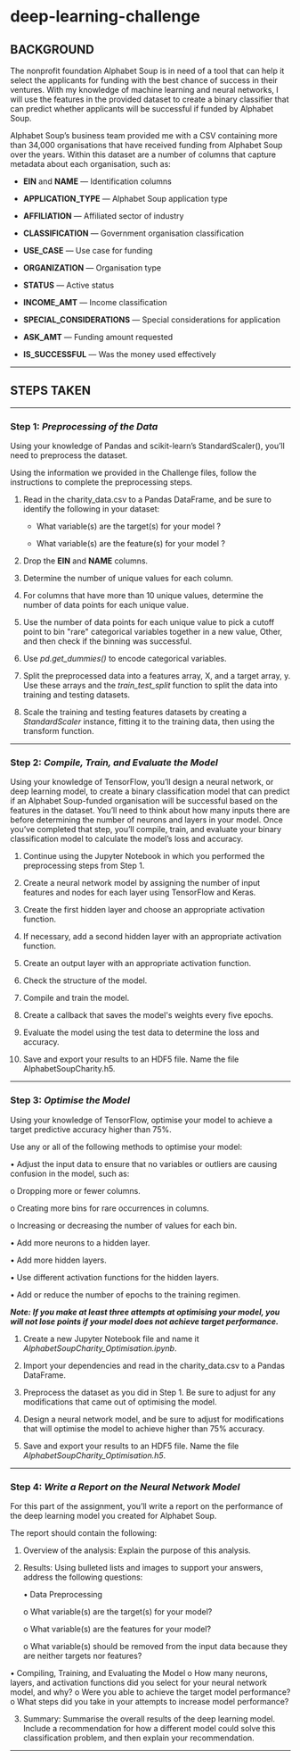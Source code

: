 # deep-learning-challenge

## BACKGROUND

The nonprofit foundation Alphabet Soup is in need of a tool that can help it select the applicants for funding with the best chance of success in their ventures.  With my knowledge of machine learning and neural networks, I will use the features in the provided dataset to create a binary classifier that can predict whether applicants will be successful if funded by Alphabet Soup.

Alphabet Soup’s business team provided me with a CSV containing more than 34,000 organisations that have received funding from Alphabet Soup over the years.  Within this dataset are a number of columns that capture metadata about each organisation, such as:

  - **EIN** and **NAME** — Identification columns

  - **APPLICATION_TYPE** — Alphabet Soup application type

  - **AFFILIATION** — Affiliated sector of industry

  - **CLASSIFICATION** — Government organisation classification

  - **USE_CASE** — Use case for funding

  - **ORGANIZATION** — Organisation type

  - **STATUS** — Active status

  - **INCOME_AMT** — Income classification

  - **SPECIAL_CONSIDERATIONS** — Special considerations for application

  - **ASK_AMT** — Funding amount requested

  - **IS_SUCCESSFUL** — Was the money used effectively

________________________________________

## STEPS TAKEN

________________________________________

### Step 1: *Preprocessing of the Data*

Using your knowledge of Pandas and scikit-learn’s StandardScaler(), you’ll need to preprocess the dataset.  

Using the information we provided in the Challenge files, follow the instructions to complete the preprocessing steps.

1.	Read in the charity_data.csv to a Pandas DataFrame, and be sure to identify the following in your dataset:

    -  What variable(s) are the target(s) for your model ?

    -  What variable(s) are the feature(s) for your model ?


2.	Drop the **EIN** and **NAME** columns.


3.	Determine the number of unique values for each column.


4.	For columns that have more than 10 unique values, determine the number of data points for each unique value.


5.	Use the number of data points for each unique value to pick a cutoff point to bin "rare" categorical variables together in a new value, Other, and then check if the binning was successful.


6.	Use _pd.get_dummies()_ to encode categorical variables.


7.	Split the preprocessed data into a features array, X, and a target array, y. Use these arrays and the _train_test_split_ function to split the data into training and testing datasets.


8.	Scale the training and testing features datasets by creating a _StandardScaler_ instance, fitting it to the training data, then using the transform function.


________________________________________

### Step 2: *Compile, Train, and Evaluate the Model*

Using your knowledge of TensorFlow, you’ll design a neural network, or deep learning model, to create a binary classification model that can predict if an Alphabet Soup-funded organisation will be successful based on the features in the dataset. You’ll need to think about how many inputs there are before determining the number of neurons and layers in your model. Once you’ve completed that step, you’ll compile, train, and evaluate your binary classification model to calculate the model’s loss and accuracy.


1.	Continue using the Jupyter Notebook in which you performed the preprocessing steps from Step 1.


2.	Create a neural network model by assigning the number of input features and nodes for each layer using TensorFlow and Keras.


3.	Create the first hidden layer and choose an appropriate activation function.


4.	If necessary, add a second hidden layer with an appropriate activation function.


5.	Create an output layer with an appropriate activation function.


6.	Check the structure of the model.


7.	Compile and train the model.


8.	Create a callback that saves the model's weights every five epochs.


9.	Evaluate the model using the test data to determine the loss and accuracy.


10.	Save and export your results to an HDF5 file. Name the file AlphabetSoupCharity.h5.


________________________________________

### Step 3: *Optimise the Model*

Using your knowledge of TensorFlow, optimise your model to achieve a target predictive accuracy higher than 75%.

Use any or all of the following methods to optimise your model:

•	Adjust the input data to ensure that no variables or outliers are causing confusion in the model, such as:

  o	Dropping more or fewer columns.
  
  o	Creating more bins for rare occurrences in columns.
  
  o	Increasing or decreasing the number of values for each bin.
  
  
•	Add more neurons to a hidden layer.

•	Add more hidden layers.

•	Use different activation functions for the hidden layers.

•	Add or reduce the number of epochs to the training regimen.


***Note:  If you make at least three attempts at optimising your model, you will not lose points if your model does not achieve target performance.***

1.	Create a new Jupyter Notebook file and name it _AlphabetSoupCharity_Optimisation.ipynb_.
    

2.	Import your dependencies and read in the charity_data.csv to a Pandas DataFrame.
    

3.	Preprocess the dataset as you did in Step 1. Be sure to adjust for any modifications that came out of optimising the model.
    

4.	Design a neural network model, and be sure to adjust for modifications that will optimise the model to achieve higher than 75% accuracy.
    

5.	Save and export your results to an HDF5 file. Name the file _AlphabetSoupCharity_Optimisation.h5_.
    

________________________________________

### Step 4: *Write a Report on the Neural Network Model*

For this part of the assignment, you’ll write a report on the performance of the deep learning model you created for Alphabet Soup.

The report should contain the following:

1.	Overview of the analysis: Explain the purpose of this analysis.


2.	Results: Using bulleted lists and images to support your answers, address the following questions:

    •	Data Preprocessing

      o	What variable(s) are the target(s) for your model?


      o	What variable(s) are the features for your model?


      o	What variable(s) should be removed from the input data because they are neither targets nor features?
  	

  •	Compiling, Training, and Evaluating the Model
    o	How many neurons, layers, and activation functions did you select for your neural network model, and why?
    o	Were you able to achieve the target model performance?
    o	What steps did you take in your attempts to increase model performance?


3.	Summary:	Summarise the overall results of the deep learning model. Include a recommendation for how a different model could solve this classification problem, and then explain your recommendation.


________________________________________



